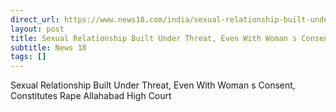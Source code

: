 ```yaml
---
direct_url: https://www.news18.com/india/sexual-relationship-built-under-threat-even-with-womans-consent-constitutes-rape-allahabad-high-court-9056145.html
layout: post
title: Sexual Relationship Built Under Threat, Even With Woman s Consent, Constitutes Rape  Allahabad High Court
subtitle: News 18
tags: []
---
```


Sexual Relationship Built Under Threat, Even With Woman s Consent, Constitutes Rape  Allahabad High Court
